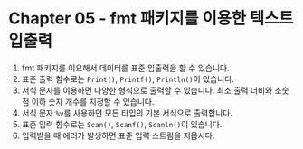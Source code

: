 # Chapter 05 - fmt 패키지를 이용한 텍스트 입출력
1. fmt 패키지를 이요해서 데이터를 표준 입출력을 할 수 있습니다.
2. 표준 출력 함수로는 `Print()`, `Printf()`, `Println()`이 있습니다.
3. 서식 문자를 이용하면 다양한 형식으로 출력할 수 있습니다. 최소 출력 너비와 소숫점 이하 숫자 개수를 지정할 수 있습니다.
4. 서식 문자 `%v`를 사용하면 모든 타입의 기본 서식으로 출력합니다.
5. 표준 입력 함수로는 `Scan()`, `Scanf()`, `Scanln()`이 있습니다.
6. 입력받을 때 에러가 발생하면 표준 입력 스트림을 지웁시다.
